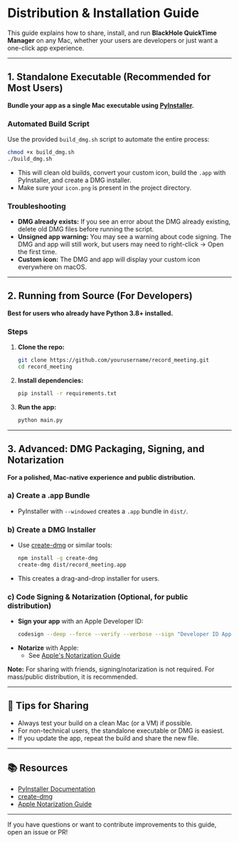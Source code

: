# Distribution & Installation Guide

This guide explains how to share, install, and run **BlackHole QuickTime Manager** on any Mac, whether your users are developers or just want a one-click app experience.

---

## 1. Standalone Executable (Recommended for Most Users)

**Bundle your app as a single Mac executable using [PyInstaller](https://pyinstaller.org/).**

### Automated Build Script
Use the provided `build_dmg.sh` script to automate the entire process:

```bash
chmod +x build_dmg.sh
./build_dmg.sh
```
- This will clean old builds, convert your custom icon, build the `.app` with PyInstaller, and create a DMG installer.
- Make sure your `icon.png` is present in the project directory.

### Troubleshooting
- **DMG already exists:** If you see an error about the DMG already existing, delete old DMG files before running the script.
- **Unsigned app warning:** You may see a warning about code signing. The DMG and app will still work, but users may need to right-click → Open the first time.
- **Custom icon:** The DMG and app will display your custom icon everywhere on macOS.

---

## 2. Running from Source (For Developers)

**Best for users who already have Python 3.8+ installed.**

### Steps
1. **Clone the repo:**
   ```bash
   git clone https://github.com/yourusername/record_meeting.git
   cd record_meeting
   ```
2. **Install dependencies:**
   ```bash
   pip install -r requirements.txt
   ```
3. **Run the app:**
   ```bash
   python main.py
   ```

---

## 3. Advanced: DMG Packaging, Signing, and Notarization

**For a polished, Mac-native experience and public distribution.**

### a) Create a .app Bundle
- PyInstaller with `--windowed` creates a `.app` bundle in `dist/`.

### b) Create a DMG Installer
- Use [create-dmg](https://github.com/sindresorhus/create-dmg) or similar tools:
  ```bash
  npm install -g create-dmg
  create-dmg dist/record_meeting.app
  ```
- This creates a drag-and-drop installer for users.

### c) Code Signing & Notarization (Optional, for public distribution)
- **Sign your app** with an Apple Developer ID:
  ```bash
  codesign --deep --force --verify --verbose --sign "Developer ID Application: Your Name (TEAMID)" dist/record_meeting.app
  ```
- **Notarize** with Apple:
  - See [Apple's Notarization Guide](https://developer.apple.com/documentation/security/notarizing_macos_software_before_distribution)

**Note:** For sharing with friends, signing/notarization is not required. For mass/public distribution, it is recommended.

---

## 📝 Tips for Sharing
- Always test your build on a clean Mac (or a VM) if possible.
- For non-technical users, the standalone executable or DMG is easiest.
- If you update the app, repeat the build and share the new file.

---

## 📚 Resources
- [PyInstaller Documentation](https://pyinstaller.org/en/stable/)
- [create-dmg](https://github.com/sindresorhus/create-dmg)
- [Apple Notarization Guide](https://developer.apple.com/documentation/security/notarizing_macos_software_before_distribution)

---

If you have questions or want to contribute improvements to this guide, open an issue or PR! 